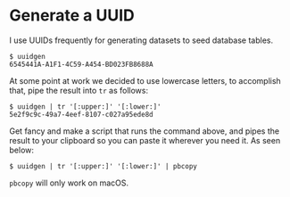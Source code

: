 # Generate a UUID

I use UUIDs frequently for generating datasets to seed database tables.

```
$ uuidgen
6545441A-A1F1-4C59-A454-BD023FB8688A
```

At some point at work we decided to use lowercase letters, to accomplish that, pipe the result into `tr` as follows:

```
$ uuidgen | tr '[:upper:]' '[:lower:]'
5e2f9c9c-49a7-4eef-8107-c027a95ede8d
```

Get fancy and make a script that runs the command above, and pipes the result to your clipboard so you can paste it wherever you need it. As seen below:

```
$ uuidgen | tr '[:upper:]' '[:lower:]' | pbcopy
```

`pbcopy` will only work on macOS.

